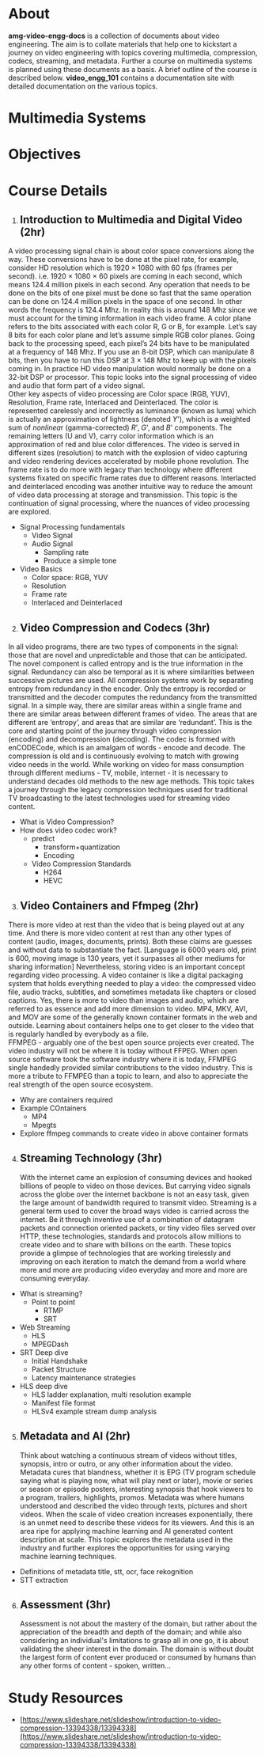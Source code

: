 # About

**amg-video-engg-docs** is a collection of documents about video engineering. The aim is to collate materials that help one to kickstart a journey on video engineering with topics covering multimedia, compression, codecs, streaming, and metadata. Further a course on multimedia systems is planned using these documents as a basis. A brief outline of the course is described below. **video_engg_101** contains a documentation site with detailed documentation on the various topics.

# Multimedia Systems

# Objectives

# Course Details

1. ## Introduction to Multimedia and Digital Video (2hr)

A video processing signal chain is about color space conversions along the way. These conversions have to be done at the pixel rate, for example, consider HD resolution which is 1920 × 1080 with 60 fps (frames per second). i.e. 1920 × 1080 × 60 pixels are coming in each second, which means 124.4 million pixels in each second.  Any operation that needs to be done on the bits of one pixel must be done so fast that the same operation can be done on 124.4 million pixels in the space of one second. In other words the frequency is 124.4 Mhz. In reality this is around 148 Mhz since we must account for the timing information in each video frame. A color plane refers to the bits associated with each color R, G or B, for example. Let’s say 8 bits for each color plane and let’s assume simple RGB color planes. Going back to the processing speed, each pixel’s 24 bits have to be manipulated at a frequency of 148 Mhz. If you use an 8-bit DSP, which can manipulate 8 bits, then you have to run this DSP at 3 × 148 Mhz to keep up with the pixels coming in. In practice HD video manipulation would normally be done on a 32-bit DSP or processor. This topic looks into the signal processing of video and audio that form part of a video signal.  
Other key aspects of video processing are Color space (RGB, YUV),  Resolution, Frame rate, Interlaced and Deinterlaced. The color is represented carelessly and incorrectly as luminance (known as luma)  which is actually an approximation of lightness (denoted *Y*'), which is a weighted sum of *nonlinea*r (gamma-corrected) *R*', *G*', and *B*' components. The remaining letters (U and V), carry color information which is an approximation of red and blue color differences. The video is served in different sizes (resolution) to match with the explosion of video capturing and video rendering devices accelerated by mobile phone revolution. The frame rate is to do more with legacy than technology where different systems fixated on specific frame rates due to different reasons. Interlacted and deinterlaced encoding was another intuitive way to reduce the amount of video data processing at storage and transmission. This topic is the continuation of signal processing, where the nuances of video processing are explored.

- Signal Processing fundamentals  
  - Video Signal  
  - Audio Signal  
    - Sampling rate  
    - Produce a simple tone  
- Video Basics  
  - Color space: RGB, YUV  
  - Resolution  
  - Frame rate  
  - Interlaced and Deinterlaced

2. ## Video Compression and Codecs (3hr)

In all video programs, there are two types of components in the signal: those that are novel and unpredictable and those that can be anticipated. The novel component is called entropy and is the true information in the signal. Redundancy can also be temporal as it is where similarities between successive pictures are used. All compression systems work by separating entropy from redundancy in the encoder. Only the entropy is recorded or transmitted and the decoder computes the redundancy from the transmitted signal. In a simple way, there are similar areas within a single frame and there are similar areas between different frames of video. The areas that are different are ‘entropy’, and areas that are similar are ‘redundant’. This is the core and starting point of the journey through video compression (encoding) and decompression (decoding). The codec is formed with enCODECode, which is an amalgam of words \- encode and decode. The compression is old and is continuously evolving to match with growing video needs in the world. While working on video for mass consumption through different mediums \- TV, mobile, internet \- it is necessary to understand decades old methods to the new age methods. This topic takes a journey through the legacy compression techniques used for traditional TV broadcasting to the latest technologies used for streaming video content.

- What is Video Compression?  
- How does video codec work?  
  - predict  
    - transform+quantization  
    - Encoding  
  - Video Compression Standards  
    - H264  
    - HEVC

3. ## Video Containers and Ffmpeg (2hr)

There is more video at rest than the video that is being played out at any time. And there is more video content at rest than any other types of content (audio, images, documents, prints). Both these claims are guesses and without data to substantiate the fact. \[Language is 6000 years old, print is 600, moving image is 130 years, yet it surpasses all other mediums for sharing information\] Nevertheless, storing video is an important concept regarding video processing. A video container is like a digital packaging system that holds everything needed to play a video: the compressed video file, audio tracks, subtitles, and sometimes metadata like chapters or closed captions. Yes, there is more to video than images and audio, which are referred to as essence and add more dimension to video. MP4, MKV, AVI, and MOV are some of the generally known container formats in the web and outside. Learning about containers helps one to get closer to the video that is regularly handled by everybody as a file.  
FFMPEG \- arguably one of the best open source projects ever created. The video industry will not be where it is today without FFPEG. When open source software took the software industry where it is today, FFMPEG single handedly provided similar contributions to the video industry. This is more a tribute to FFMPEG than a topic to learn, and also to appreciate the real strength of the open source ecosystem.

- Why are containers required  
- Example COntainers  
  - MP4  
  - Mpegts  
- Explore ffmpeg commands to create video in above container formats

4. ## Streaming Technology (3hr)

   With the internet came an explosion of consuming devices and hooked billions of people to video on those devices. But carrying video signals across the globe over the internet backbone is not an easy task, given the large amount of bandwidth required to transmit video. Streaming is a general term used to cover the broad ways video is carried across the internet. Be it  through inventive use of a combination of datagram packets and connection oriented packets, or tiny video files served over HTTP, these technologies, standards and protocols allow millions to create video and to share with billions on the earth. These topics provide a glimpse of technologies that are working tirelessly and improving on each iteration to match the demand from a world where more and more are producing video everyday and more and more are consuming everyday.  
- What is streaming?  
  - Point to point  
    - RTMP  
    - SRT  
- Web Streaming  
  - HLS  
  - MPEGDash  
- SRT Deep dive  
  - Initial Handshake  
  - Packet Structure  
  - Latency maintenance strategies  
- HLS deep dive  
  - HLS ladder explanation, multi resolution example  
  - Manifest file format  
  - HLSv4 example stream dump analysis

5. ## Metadata and AI (2hr)

   Think about watching a continuous stream of  videos without titles, synopsis, intro or outro, or any other information about the video. Metadata cures that blandness, whether it is EPG (TV program schedule saying what is playing now, what will play next or later), movie or series or season or episode posters, interesting synopsis that hook viewers to a program, trailers, highlights, promos. Metadata was where humans understood and described the video through texts, pictures and short videos. When the scale of video creation increases exponentially, there is an unmet need to describe these videos for its viewers. And this is an area ripe for applying machine learning and AI generated content description at scale. This topic explores the metadata used in the industry and further explores the opportunities for using varying machine learning techniques.  
     
- Definitions of metadata title, stt, ocr, face rekognition  
- STT extraction

6. ## Assessment (3hr)

   Assessment is not about the mastery of the domain, but rather about the appreciation of the breadth and depth of the domain; and while also considering an individual's limitations to grasp all in one go, it is about validating the sheer interest in the domain. The domain is without doubt the largest form of content ever produced or consumed by humans than any other forms of content \- spoken, written…

# Study Resources

- [https://www.slideshare.net/slideshow/introduction-to-video-compression-13394338/13394338](https://www.slideshare.net/slideshow/introduction-to-video-compression-13394338/13394338)  


